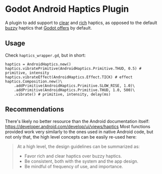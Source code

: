 # Godot Android Haptics Plugin
A plugin to add support to [clear](https://developer.android.com/develop/ui/views/haptics/haptics-principles#clear_haptics) and [rich](https://developer.android.com/develop/ui/views/haptics/haptics-principles#rich_haptics) haptics, as opposed to the default [buzzy](https://developer.android.com/develop/ui/views/haptics/haptics-principles#buzzy_haptics) haptics that [Godot offers](https://docs.godotengine.org/en/stable/classes/class_input.html#class-input-method-vibrate-handheld) by default.

## Usage
Check `haptics_wrapper.gd`, but in short:
```gdscript
haptics = AndroidHaptics.new()
haptics.vibratePrimitive(AndroidHaptics.Primitive.THUD, 0.5) # primitive, intensity
haptics.vibrateEffect(AndroidHaptics.Effect.TICK) # effect
haptics.Composition.new()\
    .addPrimitive(AndroidHaptics.Primitive.SLOW_RISE, 1.0)\
    .addPrimitive(AndroidHaptics.Primitive.THUD, 1.0, 500)\ 
    .vibrate() # primitive, intensity, delay(ms)
```

## Recommendations
There's likely no better resource than the Android documentation itself: https://developer.android.com/develop/ui/views/haptics
Most functions provided work very similarly to the ones used in native Android code, but not only that, the high level concepts can be easily re-used here:

> At a high level, the design guidelines can be summarized as:
> 
> - Favor rich and clear haptics over buzzy haptics.
> - Be consistent, both with the system and the app design.
> - Be mindful of frequency of use, and importance.
